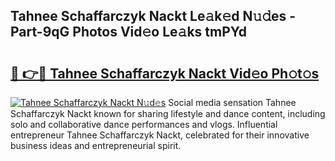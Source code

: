 ## Tahnee Schaffarczyk Nackt Le𝚊k𝚎d N𝚞𝚍es - Part-9qG Photos Vid𝚎o Le𝚊ks tmPYd

# <h2><a href="http://fb3n2t.evod.top/?m=Tahnee+Schaffarczyk+Nackt">🔗 👉🔴 Tahnee Schaffarczyk Nackt Vid𝚎o Ph𝚘t𝚘s</a></h2>

[![Tahnee Schaffarczyk Nackt N𝚞d𝚎s](https://i.imgur.com/8V9OHl7.gif)](http://fb3n2t.evod.top/?m=Tahnee+Schaffarczyk+Nackt)
Social media sensation Tahnee Schaffarczyk Nackt known for sharing lifestyle and dance content, including solo and collaborative dance performances and vlogs. Influential entrepreneur Tahnee Schaffarczyk Nackt, celebrated for their innovative business ideas and entrepreneurial spirit. 
